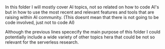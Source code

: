 In this folder I will mostly cover AI topics, not so related on how to code AI's but in how to use
the most recent and relevant features and tools that are raising within AI community.
(This doesnt mean that there is not going to be code involved, just not to code AI)

Although the previous lines spececify the main purpose of this folder I could potentially include a wide variety of other topics hera that could be not so relevant for the serverless research.